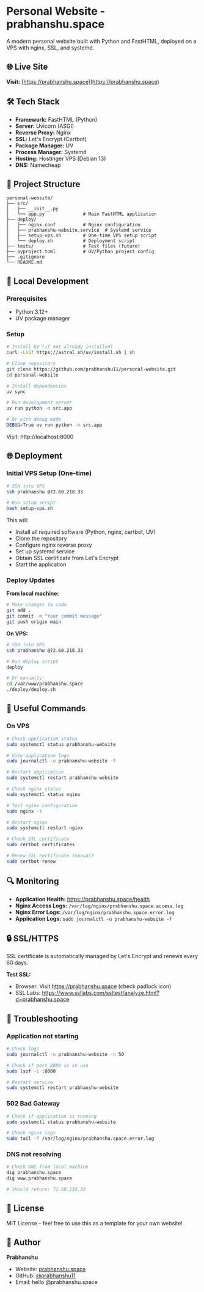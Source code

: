 # Personal Website - prabhanshu.space

A modern personal website built with Python and FastHTML, deployed on a VPS with nginx, SSL, and systemd.

## 🌐 Live Site

**Visit:** [https://prabhanshu.space](https://prabhanshu.space)

## 🛠️ Tech Stack

- **Framework:** FastHTML (Python)
- **Server:** Uvicorn (ASGI)
- **Reverse Proxy:** Nginx
- **SSL:** Let's Encrypt (Certbot)
- **Package Manager:** UV
- **Process Manager:** Systemd
- **Hosting:** Hostinger VPS (Debian 13)
- **DNS:** Namecheap

## 📁 Project Structure

```
personal-website/
├── src/
│   ├── __init__.py
│   └── app.py              # Main FastHTML application
├── deploy/
│   ├── nginx.conf          # Nginx configuration
│   ├── prabhanshu-website.service  # Systemd service
│   ├── setup-vps.sh        # One-time VPS setup script
│   └── deploy.sh           # Deployment script
├── tests/                  # Test files (future)
├── pyproject.toml          # UV/Python project config
├── .gitignore
└── README.md
```

## 🚀 Local Development

### Prerequisites

- Python 3.12+
- UV package manager

### Setup

```bash
# Install UV (if not already installed)
curl -LsSf https://astral.sh/uv/install.sh | sh

# Clone repository
git clone https://github.com/prabhanshu11/personal-website.git
cd personal-website

# Install dependencies
uv sync

# Run development server
uv run python -m src.app

# Or with debug mode
DEBUG=True uv run python -m src.app
```

Visit: http://localhost:8000

## 🌐 Deployment

### Initial VPS Setup (One-time)

```bash
# SSH into VPS
ssh prabhanshu @72.60.218.33

# Run setup script
bash setup-vps.sh
```

This will:
- Install all required software (Python, nginx, certbot, UV)
- Clone the repository
- Configure nginx reverse proxy
- Set up systemd service
- Obtain SSL certificate from Let's Encrypt
- Start the application

### Deploy Updates

**From local machine:**

```bash
# Make changes to code
git add .
git commit -m "Your commit message"
git push origin main
```

**On VPS:**

```bash
# SSH into VPS
ssh prabhanshu @72.60.218.33

# Run deploy script
deploy

# Or manually:
cd /var/www/prabhanshu.space
./deploy/deploy.sh
```

## 🔧 Useful Commands

### On VPS

```bash
# Check application status
sudo systemctl status prabhanshu-website

# View application logs
sudo journalctl -u prabhanshu-website -f

# Restart application
sudo systemctl restart prabhanshu-website

# Check nginx status
sudo systemctl status nginx

# Test nginx configuration
sudo nginx -t

# Restart nginx
sudo systemctl restart nginx

# Check SSL certificate
sudo certbot certificates

# Renew SSL certificate (manual)
sudo certbot renew
```

## 🔍 Monitoring

- **Application Health:** https://prabhanshu.space/health
- **Nginx Access Logs:** `/var/log/nginx/prabhanshu.space.access.log`
- **Nginx Error Logs:** `/var/log/nginx/prabhanshu.space.error.log`
- **Application Logs:** `sudo journalctl -u prabhanshu-website -f`

## 🔒 SSL/HTTPS

SSL certificate is automatically managed by Let's Encrypt and renews every 60 days.

**Test SSL:**
- Browser: Visit https://prabhanshu.space (check padlock icon)
- SSL Labs: https://www.ssllabs.com/ssltest/analyze.html?d=prabhanshu.space

## 🐛 Troubleshooting

### Application not starting

```bash
# Check logs
sudo journalctl -u prabhanshu-website -n 50

# Check if port 8000 is in use
sudo lsof -i :8000

# Restart service
sudo systemctl restart prabhanshu-website
```

### 502 Bad Gateway

```bash
# Check if application is running
sudo systemctl status prabhanshu-website

# Check nginx logs
sudo tail -f /var/log/nginx/prabhanshu.space.error.log
```

### DNS not resolving

```bash
# Check DNS from local machine
dig prabhanshu.space
dig www.prabhanshu.space

# Should return: 72.60.218.33
```

## 📝 License

MIT License - feel free to use this as a template for your own website!

## 👤 Author

**Prabhanshu**
- Website: [prabhanshu.space](https://prabhanshu.space)
- GitHub: [ @prabhanshu11](https://github.com/prabhanshu11)
- Email: hello @prabhanshu.space